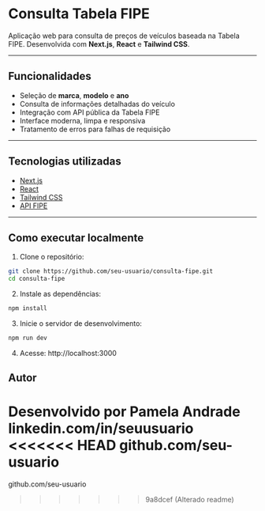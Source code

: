 # Consulta Tabela FIPE

Aplicação web para consulta de preços de veículos baseada na Tabela FIPE. Desenvolvida com **Next.js**, **React** e **Tailwind CSS**.

---

## Funcionalidades

- Seleção de **marca**, **modelo** e **ano**
- Consulta de informações detalhadas do veículo
- Integração com API pública da Tabela FIPE
- Interface moderna, limpa e responsiva
- Tratamento de erros para falhas de requisição

---

## Tecnologias utilizadas

- [Next.js](https://nextjs.org/)
- [React](https://react.dev/)
- [Tailwind CSS](https://tailwindcss.com/)
- [API FIPE](https://deividfortuna.github.io/fipe/)

---

## Como executar localmente

1. Clone o repositório:

```bash
git clone https://github.com/seu-usuario/consulta-fipe.git
cd consulta-fipe
```
2. Instale as dependências:
```bash
npm install
```
3. Inicie o servidor de desenvolvimento:
```bash
npm run dev
```
4. Acesse: http://localhost:3000

## Autor

Desenvolvido por Pamela Andrade    
linkedin.com/in/seuusuario     
<<<<<<< HEAD
github.com/seu-usuario      
=======
github.com/seu-usuario      
>>>>>>> 9a8dcef (Alterado readme)
